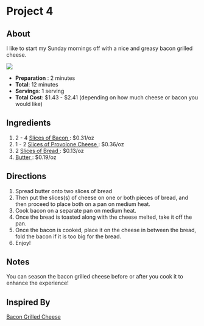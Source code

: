 <h1>Project 4</h1>

<!DOCTYPE html>
<html lang="en">
<head>
    <meta charset="UTF-8">
    <meta name="viewport" content="width=device-width, initial-scale=1.0">
    <meta http-equiv="X-UA-Compatible" content="ie=edge">
    <link rel="stylesheet" href="style.css" />
</head>
<body>
    <h2>About</h2>
    <p>I like to start my Sunday mornings off with a nice and greasy bacon grilled cheese.</p> 
    <img src="https://images-gmi-pmc.edge-generalmills.com/89db2ad4-3bee-4c51-ac17-b9e75811cb46.jpg">
    <ul><li><strong>Preparation</strong> : 2 minutes</li>
        <li><strong>Total</strong>: 12 minutes</li>
        <li><strong>Servings</strong>: 1 serving</li>
        <li><strong>Total Cost</strong>: $1.43 - $2.41 (depending on how much cheese or bacon you would like)</li>
     </ul>
     <h2>Ingredients</h2>
     <ol>
    <li>2 - 4 <a href="https://www.walmart.com/ip/Great-Value-Original-Hickory-Smoked-Bacon-12-Oz/23816525"> Slices of Bacon </a> : $0.31/oz</li>
    <li>1 - 2 <a href="https://www.walmart.com/ip/Sargento-Sliced-Provolone-Cheese-8-oz/11964919"> Slices of Provolone Cheese </a> : $0.36/oz</li> 
    <li>2 <a href="https://www.walmart.com/ip/Wonder-Classic-White-Bread-20-oz-Loaf/37858875"> Slices of Bread </a> : $0.13/oz</li>
    <li><a href="https://www.walmart.com/ip/Great-Value-Spreadable-Butter-with-Canola-Oil-15-oz/26386671"> Butter </a>  : $0.19/oz</li> 
     </ol>
     <h2>Directions</h2>
    <ol>
        <li>Spread butter onto two slices of bread</li>
        <li>Then put the slices(s) of cheese on one or both pieces of bread, and then proceed to place both on a pan on medium heat.</li>
        <li>Cook bacon on a separate pan on medium heat.</li>
        <li>Once the bread is toasted along with the cheese melted, take it off the pan.</li>
        <li>Once the bacon is cooked, place it on the cheese in between the bread, fold the bacon if it is too big for the bread.</li>
        <li>Enjoy!</li>
    </ol>
    <h2>Notes</h2>
    <p>You can season the bacon grilled cheese before or after you cook it to enhance the experience!</p>
    <h2>Inspired By</h2>
    <p><a href="https://butterwithasideofbread.com/bacon-grilled-cheese"> Bacon Grilled Cheese</a></p>
</body>
</html>
